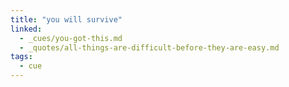 ```yaml
---
title: "you will survive"
linked:
  - _cues/you-got-this.md
  - _quotes/all-things-are-difficult-before-they-are-easy.md
tags:
  - cue
---
```

